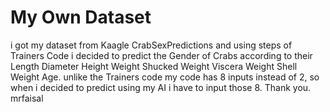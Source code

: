 # My Own Dataset
i got my dataset from Kaagle CrabSexPredictions and using steps of Trainers Code i decided to predict the Gender of Crabs according to their Length	Diameter	Height	Weight	Shucked Weight	Viscera Weight	Shell Weight	Age.
unlike the Trainers code my code has 8 inputs instead of 2, so when i decided to predict using my AI i have to input those 8.
Thank you.
mrfaisal
